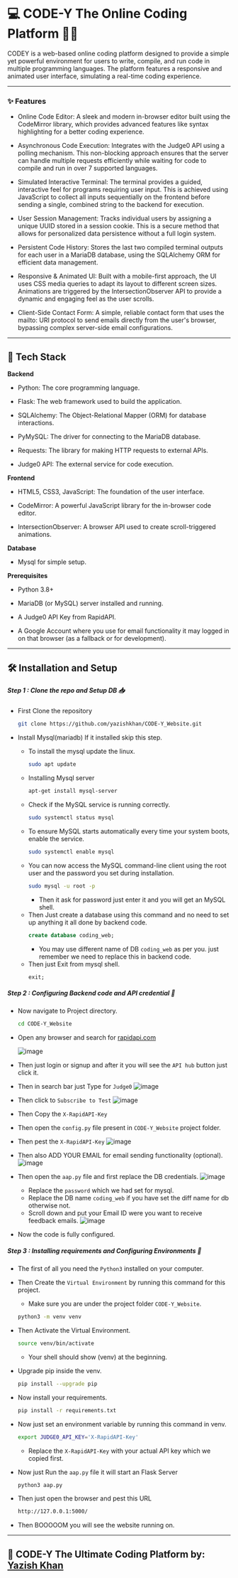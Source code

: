 # 💻 CODE-Y The Online Coding Platform 🧑‍💻

CODEY is a web-based online coding platform designed to provide a simple yet powerful environment for users to write, compile, and run code in multiple programming languages. The platform features a responsive and animated user interface, simulating a real-time coding experience.

-------------

### ✨ Features
- Online Code Editor: A sleek and modern in-browser editor built using the CodeMirror library, which provides advanced features like syntax highlighting for a better coding experience.

- Asynchronous Code Execution: Integrates with the Judge0 API using a polling mechanism. This non-blocking approach ensures that the server can handle multiple requests efficiently while waiting for code to compile and run in over 7 supported languages.

- Simulated Interactive Terminal: The terminal provides a guided, interactive feel for programs requiring user input. This is achieved using JavaScript to collect all inputs sequentially on the frontend before sending a single, combined string to the backend for execution.

- User Session Management: Tracks individual users by assigning a unique UUID stored in a session cookie. This is a secure method that allows for personalized data persistence without a full login system.

- Persistent Code History: Stores the last two compiled terminal outputs for each user in a MariaDB database, using the SQLAlchemy ORM for efficient data management.

- Responsive & Animated UI: Built with a mobile-first approach, the UI uses CSS media queries to adapt its layout to different screen sizes. Animations are triggered by the IntersectionObserver API to provide a dynamic and engaging feel as the user scrolls.

- Client-Side Contact Form: A simple, reliable contact form that uses the mailto: URI protocol to send emails directly from the user's browser, bypassing complex server-side email configurations.


------------

## 🚀 Tech Stack
**Backend**

- Python: The core programming language.

- Flask: The web framework used to build the application.

- SQLAlchemy: The Object-Relational Mapper (ORM) for database interactions.

- PyMySQL: The driver for connecting to the MariaDB database.

- Requests: The library for making HTTP requests to external APIs.

- Judge0 API: The external service for code execution.

**Frontend**

- HTML5, CSS3, JavaScript: The foundation of the user interface.

- CodeMirror: A powerful JavaScript library for the in-browser code editor.

- IntersectionObserver: A browser API used to create scroll-triggered animations.

**Database**
- Mysql for simple setup.


**Prerequisites**
- Python 3.8+

- MariaDB (or MySQL) server installed and running.

- A Judge0 API Key from RapidAPI.

- A Google Account where you use for email functionality it may logged in on that browser (as a fallback or for development).

----------
## 🛠️ Installation and Setup
##### Step 1 : Clone the repo and Setup DB  📥
- First Clone the repository 
    ````bash 
    git clone https://github.com/yazishkhan/CODE-Y_Website.git
    ````

- Install Mysql(mariadb) If it installed skip this step.
    - To install the mysql update the linux.
        ````bash
        sudo apt update
        ````
    - Installing Mysql server
        ````bash
        apt-get install mysql-server
        ````
    - Check if the MySQL service is running correctly.
        ````bash
        sudo systemctl status mysql
        ````
    - To ensure MySQL starts automatically every time your system boots, enable the service.
        ````bash
        sudo systemctl enable mysql
        ````
    - You can now access the MySQL command-line client using the root user and the password you set during installation.
        ````bash
        sudo mysql -u root -p
        ````
        - Then it ask for password just enter it and you will get an MySQL shell.
    - Then Just create a database using this command and no need to set up anything it all done by backend code.
        ````sql
        create database coding_web;
        ````
        - You may use different name of DB `coding_web` as per you. just remember we need to replace this in backend code.
    - Then just Exit from mysql shell.
        ````sql
        exit;
        ````
##### Step 2 : Configuring Backend code and API credential  🔐
- Now navigate to Project directory.
    ````bash
    cd CODE-Y_Website
    ````
- Open any browser and search for [rapidapi.com](https://rapidapi.com/)

    ![image](https://github.com/user-attachments/assets/97c5873d-8365-4758-9b5b-7aa3dc99dee0)

- Then just login or signup and after it you will see the `API hub` button just click it.

- Then in search bar just Type for `Judge0`
    ![image](https://github.com/user-attachments/assets/a3c101ef-b314-47dc-9eef-9b5693671753)

- Then click to `Subscribe to Test` 
    ![image](https://github.com/user-attachments/assets/60a44d6a-3cb2-470f-8387-26eaca5717d0)

- Then Copy the `X-RapidAPI-Key` 
- Then open the `config.py` file present in `CODE-Y_Website` project folder.
- Then pest the `X-RapidAPI-Key` 
    ![image](https://github.com/user-attachments/assets/ab487393-0ce8-44e4-95f2-8b63e31fdded)

- Then also ADD YOUR EMAIL for email sending functionality (optional).
    ![image](https://github.com/user-attachments/assets/f6a0e18a-d77b-4a02-8b50-647900312f36)

- Then open the `aap.py` file and first replace the DB credentials.
    ![image](https://github.com/user-attachments/assets/ae86aa2d-3109-4e29-9a03-21e0226a747b)

    - Replace the `password` which we had set for mysql.
    - Replace the DB name `coding_web` if you have set the diff name for db otherwise not.
    - Scroll down and put your Email ID were you want to receive feedback emails.
    ![image](https://github.com/user-attachments/assets/a1e01eef-6b02-405d-9ef1-97d39d45e233)

- Now the code is fully configured.

##### Step 3 : Installing requirements and Configuring Environments 📠

- The first of all you need the `Python3` installed on your computer.
- Then Create the `Virtual Environment` by running this command for this project.
    - Make sure you are under the project folder `CODE-Y_Website`.

    ````bash
    python3 -m venv venv
    ````
- Then Activate the Virtual Environment.
    ````bash
    source venv/bin/activate
    ````
    - Your shell should show (venv) at the beginning.
    
- Upgrade pip inside the venv.
    ````bash
    pip install --upgrade pip
    ````

- Now install your requirements.
    ````bash
    pip install -r requirements.txt
    ````

- Now just set an environment variable by running this command in venv.
    ````bash
    export JUDGE0_API_KEY='X-RapidAPI-Key'
    ````
    - Replace the `X-RapidAPI-Key` with your actual API key which we copied first.
- Now just Run the `aap.py` file it will start an Flask Server
    ````bash
    python3 aap.py
    ````
- Then just open the browser and pest this URL
    ````bash
    http://127.0.0.1:5000/
    ````
- Then BOOOOOM you will see the website running on.
------
## 🔴  CODE-Y The Ultimate Coding Platform by: [Yazish Khan](https://www.linkedin.com/in/yazish-khan-3634752b7?utm_source=share&utm_campaign=share_via&utm_content=profile&utm_medium=android_app)
